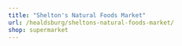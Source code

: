 ```yaml
---
title: "Shelton's Natural Foods Market"
url: /healdsburg/sheltons-natural-foods-market/
shop: supermarket
---
```

